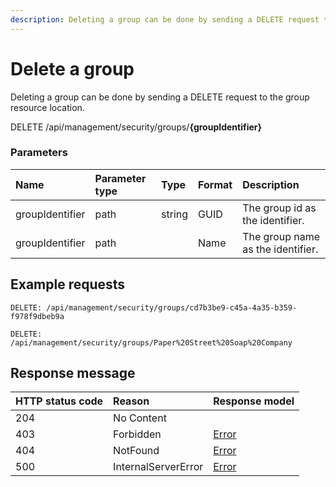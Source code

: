```yaml
---
description: Deleting a group can be done by sending a DELETE request to the group resource location
---
```


# Delete a group

Deleting a group can be done by sending a DELETE request to the group resource location.

<span class="label label--delete">DELETE</span> /api/management/security/groups/**{groupIdentifier}**

### Parameters

| Name            | Parameter type | Type   | Format | Description                       |
| :-------------- | :------------- | :----- | :----- | :-------------------------------- |
| groupIdentifier | path           | string | GUID   | The group id as the identifier.   |
| groupIdentifier | path           |        | Name   | The group name as the identifier. |

## Example requests

```http
DELETE: /api/management/security/groups/cd7b3be9-c45a-4a35-b359-f978f9dbeb9a
```

```http
DELETE: /api/management/security/groups/Paper%20Street%20Soap%20Company
```

## Response message

| HTTP status code | Reason              | Response model                   |
| :--------------- | :------------------ | :------------------------------- |
| 204              | No Content          |                                  |
| 403              | Forbidden           | [Error](/key-concepts/errors.md) |
| 404              | NotFound            | [Error](/key-concepts/errors.md) |
| 500              | InternalServerError | [Error](/key-concepts/errors.md) |
